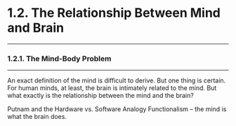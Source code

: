 # 1.2. The Relationship Between Mind and Brain

---
### 1.2.1. The Mind-Body Problem

---
An exact definition of the mind is difficult to derive. But one thing is certain. For human minds, at least, the brain is intimately related to the mind. But what exactly is the relationship between the mind and the brain?

Putnam and the Hardware vs. Software Analogy
Functionalism – the mind is what the brain does.